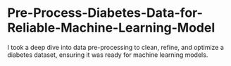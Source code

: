 # Pre-Process-Diabetes-Data-for-Reliable-Machine-Learning-Model
I took a deep dive into data pre-processing to clean, refine, and optimize a diabetes dataset, ensuring it was ready for machine learning models.
